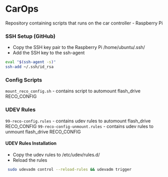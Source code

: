 # CarOps
Repository containing scripts that runs on the car controller - Raspberry Pi

### SSH Setup (GitHub)
- Copy the SSH key pair to the Raspberry Pi /home/ubuntu/.ssh/
- Add the SSH key to the ssh-agent

```bash
eval "$(ssh-agent -s)"
ssh-add ~/.ssh/id_rsa
```

### Config Scripts

`mount_reco_config.sh` - contains script to automount flash_drive RECO_CONFIG

### UDEV Rules

`99-reco-config.rules` - contains udev rules to automount flash_drive RECO_CONFIG
`99-reco-config-unmount.rules` - contains udev rules to unmount flash_drive RECO_CONFIG

#### UDEV Rules Installation

- Copy the udev rules to /etc/udev/rules.d/
- Reload the rules 

```bash
 sudo udevadm control --reload-rules && udevadm trigger
```